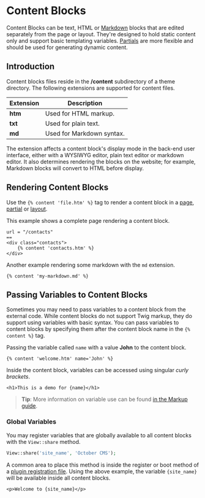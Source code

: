 # Content Blocks

Content Blocks can be text, HTML or [Markdown](http://daringfireball.net/projects/markdown/syntax) blocks that are edited separately from the page or layout. They're designed to hold static content only and support basic templating variables. [Partials](partials.md) are more flexible and should be used for generating dynamic content.

## Introduction

Content blocks files reside in the **/content** subdirectory of a theme directory. The following extensions are supported for content files.

Extension | Description
------------- | -------------
**htm** | Used for HTML markup.
**txt** | Used for plain text.
**md** | Used for Markdown syntax.

The extension affects a content block's display mode in the back-end user interface, either with a WYSIWYG editor, plain text editor or markdown editor. It also determines rendering the blocks on the website; for example, Markdown blocks will convert to HTML before display.

## Rendering Content Blocks

Use the `{% content 'file.htm' %}` tag to render a content block in a [page](pages.md), [partial](partials.md) or [layout](layouts.md).

This example shows a complete page rendering a content block.

```
url = "/contacts"
==
<div class="contacts">
    {% content 'contacts.htm' %}
</div>
```

Another example rendering some markdown with the `md` extension.

```twig
{% content 'my-markdown.md' %}
```

<a id="oc-passing-variables-to-content-blocks"></a>
## Passing Variables to Content Blocks

Sometimes you may need to pass variables to a content block from the external code. While content blocks do not support Twig markup, they do support using variables with basic syntax. You can pass variables to content blocks by specifying them after the content block name in the `{% content %}` tag.

Passing the variable called `name` with a value **John** to the content block.

```twig
{% content 'welcome.htm' name='John' %}
```

Inside the content block, variables can be accessed using singular *curly brackets*.

```
<h1>This is a demo for {name}</h1>
```

> **Tip**: More information on variable use can be found [in the Markup guide](../markup/tag-content.md).

### Global Variables

You may register variables that are globally available to all content blocks with the `View::share` method.

```php
View::share('site_name', 'October CMS');
```

A common area to place this method is inside the register or boot method of a [plugin registration file](../plugin/registration.md). Using the above example, the variable `{site_name}` will be available inside all content blocks.

```
<p>Welcome to {site_name}</p>
```
